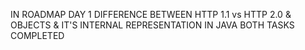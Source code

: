 IN ROADMAP DAY 1 DIFFERENCE BETWEEN HTTP 1.1 vs HTTP 2.0 & OBJECTS & IT'S INTERNAL REPRESENTATION IN JAVA BOTH TASKS COMPLETED
